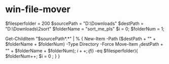 # win-file-mover

$filesperfolder = 200
 $sourcePath = "D:\Downloads\"
 $destPath = "D:\Downloads\2sort"
 $folderName = "sort_me_pls"
 $i = 0;
 $folderNum = 1;

 Get-ChildItem "$sourcePath\*.*" | % {
     New-Item -Path ($destPath + "\" + $folderName + $folderNum) -Type Directory -Force
     Move-Item $_ ($destPath + "\" + $folderName + $folderNum);
     $i++;
     if ($i -eq $filesperfolder){
         $folderNum++;
         $i = 0 ;
     }
 }
